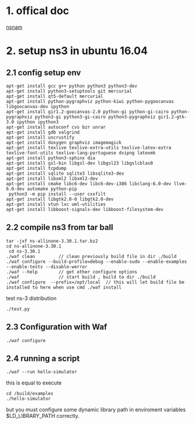 # 1. offical doc
[nsnam](https://www.nsnam.org/wiki/Installation)
# 2. setup ns3 in ubuntu 16.04
## 2.1 config setup env  

```
apt-get install gcc g++ python python3 python3-dev
apt-get install python3-setuptools git mercurial
apt-get install qt5-default mercurial
apt-get install python-pygraphviz python-kiwi python-pygoocanvas libgoocanvas-dev ipython
apt-get install gir1.2-goocanvas-2.0 python-gi python-gi-cairo python-pygraphviz python3-gi python3-gi-cairo python3-pygraphviz gir1.2-gtk-3.0 ipython ipython3
apt-get install autoconf cvs bzr unrar
apt-get install gdb valgrind
apt-get install uncrustify
apt-get install doxygen graphviz imagemagick
apt-get install texlive texlive-extra-utils texlive-latex-extra texlive-font-utils texlive-lang-portuguese dvipng latexmk
apt-get install python3-sphinx dia
apt-get install gsl-bin libgsl-dev libgsl23 libgslcblas0
apt-get install tcpdump
apt-get install sqlite sqlite3 libsqlite3-dev
apt-get install libxml2 libxml2-dev
apt-get install cmake libc6-dev libc6-dev-i386 libclang-6.0-dev llvm-6.0-dev automake python-pip
 python3 -m pip install --user cxxfilt
apt-get install libgtk2.0-0 libgtk2.0-dev
apt-get install vtun lxc uml-utilities
apt-get install libboost-signals-dev libboost-filesystem-dev
```

## 2.2 compile ns3 from tar ball

```
tar -jxf ns-allinone-3.30.1.tar.bz2
cd ns-allinone-3.30.1
 cd ns-3.30.1
./waf clean         // clean previously build file in dir ./build 
./waf configure --build-profile=debug --enable-sudo --enable-examples --enable-tests --disable-werror
./waf --help        // get other configure options
./waf               // start build , build to dir ./build
./waf configure  --prefix=/opt/local  // this will let build file be installed to here when use cmd ./waf install 

```
test ns-3 distribution
```
./test.py
```
## 2.3 Configuration with Waf

```
./waf configure 
```

## 2.4 running a script

```
./waf --run hello-simulator
```
this is equal to execute 
```
cd /build/examples
./hello-simulator
```
but you must configure some dynamic library path in enviroment variables $LD_LIBRARY_PATH correctly.


